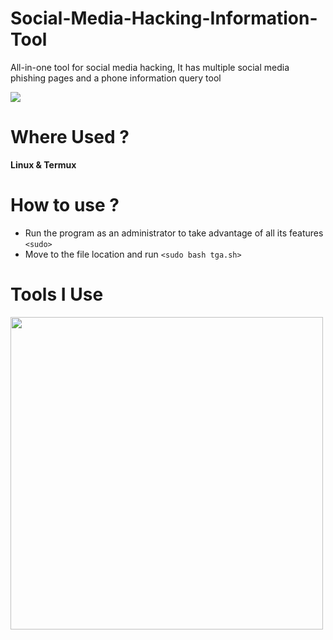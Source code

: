 # Social-Media-Hacking-Information-Tool
All-in-one tool for social media hacking, It has multiple social media phishing pages and a phone information query tool

<img src="https://i.ibb.co/4pSMhJH/Ekran-Al-nt-s.png"/>

# Where Used ?
**Linux & Termux**

# How to use ?
* Run the program as an administrator to take advantage of all its features `<sudo>`
* Move to the file location and run `<sudo bash tga.sh>`
 
# Tools I Use
<img width="500" src="https://www.stevemar.net/images/generic/bash.png"/>
